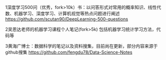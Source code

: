 1深度学习500问（优秀，fork>10k）书：以问答形式对常用的概率知识、线性代数、机器学习、深度学习、计算机视觉等热点问题进行阐述
https://github.com/scutan90/DeepLearning-500-questions

2吴恩达老师的机器学习课程个人笔记(fork>5k)
包括机器学习统计学习方法，代码等

3黄海广博士：数据科学的笔记以及资料搜集，目前尚在更新，部分内容来源于github搜集
https://github.com/fengdu78/Data-Science-Notes